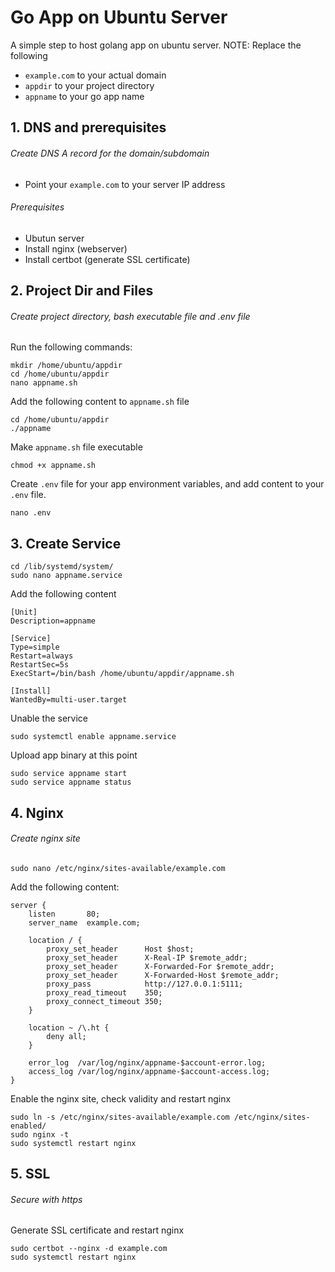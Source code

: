 # Go App on Ubuntu Server
A simple step to host golang app on ubuntu server. 
NOTE: Replace the following
* ```example.com``` to your actual domain
* ```appdir``` to your project directory
* ```appname``` to your go app name

## 1. DNS and prerequisites
###### Create DNS A record for the domain/subdomain
* Point your ```example.com``` to your server IP address

###### Prerequisites
* Ubutun server
* Install nginx (webserver)
* Install certbot (generate SSL certificate)

## 2. Project Dir and Files
###### Create project directory, bash executable file and .env file
Run the following commands:
```
mkdir /home/ubuntu/appdir
cd /home/ubuntu/appdir
nano appname.sh
```
Add the following content to ```appname.sh``` file
```
cd /home/ubuntu/appdir
./appname
```
Make ```appname.sh``` file executable
```
chmod +x appname.sh
```
Create ```.env``` file for your app environment variables, and add content to your ```.env``` file.
```
nano .env
```

## 3. Create Service
```
cd /lib/systemd/system/
sudo nano appname.service
```
Add the following content
```
[Unit]
Description=appname

[Service]
Type=simple
Restart=always
RestartSec=5s
ExecStart=/bin/bash /home/ubuntu/appdir/appname.sh

[Install]
WantedBy=multi-user.target
```
Unable the service
```
sudo systemctl enable appname.service
```
Upload app binary at this point
```
sudo service appname start
sudo service appname status
```

## 4. Nginx
###### Create nginx site
```
sudo nano /etc/nginx/sites-available/example.com
```
Add the following content:
```
server {
    listen       80;
    server_name  example.com;

    location / {
        proxy_set_header      Host $host;
        proxy_set_header      X-Real-IP $remote_addr;
        proxy_set_header      X-Forwarded-For $remote_addr;
        proxy_set_header      X-Forwarded-Host $remote_addr;
        proxy_pass            http://127.0.0.1:5111;
        proxy_read_timeout    350;
        proxy_connect_timeout 350;
    }

    location ~ /\.ht {
        deny all;
    }

    error_log  /var/log/nginx/appname-$account-error.log;
    access_log /var/log/nginx/appname-$account-access.log;
}
```
Enable the nginx site, check validity and restart nginx  
```
sudo ln -s /etc/nginx/sites-available/example.com /etc/nginx/sites-enabled/
sudo nginx -t
sudo systemctl restart nginx
```

## 5. SSL
###### Secure with https
Generate SSL certificate and restart nginx
```
sudo certbot --nginx -d example.com
sudo systemctl restart nginx
```


